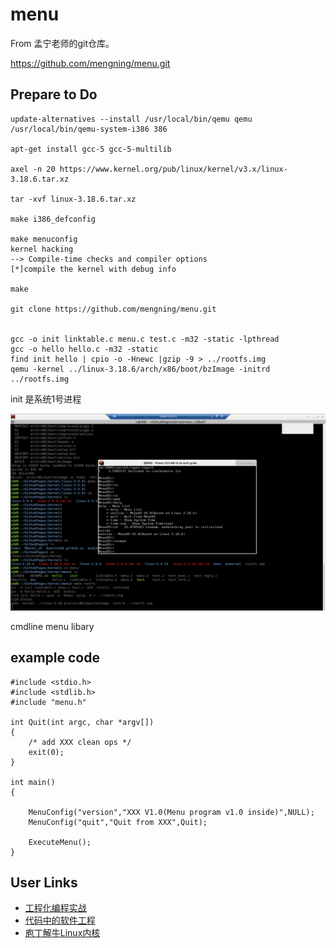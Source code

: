 menu
====

From 孟宁老师的git仓库。

https://github.com/mengning/menu.git


Prepare to Do
----
	
	update-alternatives --install /usr/local/bin/qemu qemu /usr/local/bin/qemu-system-i386 386
	
	apt-get install gcc-5 gcc-5-multilib 
	
	axel -n 20 https://www.kernel.org/pub/linux/kernel/v3.x/linux-3.18.6.tar.xz
	
	tar -xvf linux-3.18.6.tar.xz
	
	make i386_defconfig
	
	make menuconfig
	kernel hacking
	--> Compile-time checks and compiler options
	[*]compile the kernel with debug info
	
	make
	
	git clone https://github.com/mengning/menu.git
	
	
	gcc -o init linktable.c menu.c test.c -m32 -static -lpthread
	gcc -o hello hello.c -m32 -static
	find init hello | cpio -o -Hnewc |gzip -9 > ../rootfs.img
	qemu -kernel ../linux-3.18.6/arch/x86/boot/bzImage -initrd ../rootfs.img

init 是系统1号进程
	
![](MenuOS.png)
	
cmdline menu libary

example code 
----

    #include <stdio.h>
    #include <stdlib.h>
    #include "menu.h"
    
    int Quit(int argc, char *argv[])
    {
        /* add XXX clean ops */
        exit(0);
    }
    
    int main()
    {
    
        MenuConfig("version","XXX V1.0(Menu program v1.0 inside)",NULL);
        MenuConfig("quit","Quit from XXX",Quit);
        
        ExecuteMenu();
    }


## User Links

* [工程化编程实战](https://mooc.study.163.com/course/1000103000?_trace_c_p_k2_=2b68c5974ba8438894c4518ef342e21b&share=2&shareId=1000001002#/info)
* [代码中的软件工程](https://gitee.com/mengning997/se/blob/master/README.md#%E4%BB%A3%E7%A0%81%E4%B8%AD%E7%9A%84%E8%BD%AF%E4%BB%B6%E5%B7%A5%E7%A8%8B)
* [庖丁解牛Linux内核](https://mooc.study.163.com/course/1000072000?_trace_c_p_k2_=3f48b65c40864fdba6b25b986796ac82&share=2&shareId=1000001002#/info)
